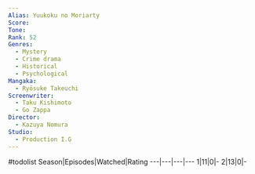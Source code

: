 ```yaml
---
Alias: Yuukoku no Moriarty
Score:
Tone: 
Rank: 52
Genres:
  - Mystery
  - Crime drama
  - Historical
  - Psychological
Mangaka:
  - Ryōsuke Takeuchi
Screenwriter:
  - Taku Kishimoto
  - Go Zappa
Director:
  - Kazuya Nomura
Studio:
  - Production I.G
---
```

#todolist
Season|Episodes|Watched|Rating
---|---|---|---
1|11|0|-
2|13|0|-

